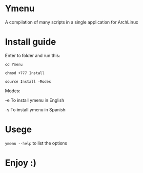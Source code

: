 # Ymenu

A compilation of many scripts in a single application for ArchLinux

# Install guide

Enter to folder and run this: 
```
cd Ymenu
```
```
chmod +777 Install
```
```
source Install -Modes
```

Modes:

-e  To install ymenu in English

-s  To install ymenu in Spanish

# Usege

`ymenu --help` to list the options

# Enjoy :)

